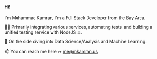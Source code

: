 #### Hi! 

  I'm Muhammad Kamran, I'm a Full Stack Developer from the Bay Area.
  
 🐱‍👤 Primarily integrating various services, automating tests, and building a unified testing service with NodeJS ⚔.

 🔭 On the side diving into Data Science/Analysis and Machine Learning.
 
 📫 You can reach me here ↣ me@mkamran.us


<!--
**mkamran67/mkamran67** is a ✨ _special_ ✨ repository because its `README.md` (this file) appears on your GitHub profile.



